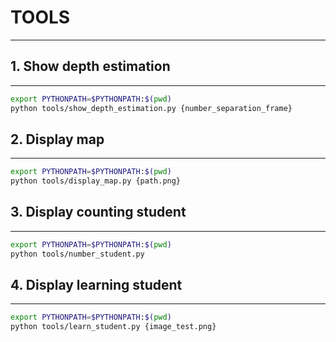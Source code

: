 # TOOLS

---

## 1. Show depth estimation

---

```bash
export PYTHONPATH=$PYTHONPATH:$(pwd)
python tools/show_depth_estimation.py {number_separation_frame}
```

## 2. Display map

---

```bash
export PYTHONPATH=$PYTHONPATH:$(pwd)
python tools/display_map.py {path.png}
```

## 3. Display counting student

---

```bash
export PYTHONPATH=$PYTHONPATH:$(pwd)
python tools/number_student.py
```

## 4. Display learning student

---

```bash
export PYTHONPATH=$PYTHONPATH:$(pwd)
python tools/learn_student.py {image_test.png}
```